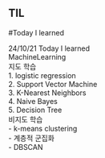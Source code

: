 ## TIL
#Today I learned

24/10/21 Today I learned  
    MachineLearning  
    지도 학습  
    1. logistic regression  
    2. Support Vector Machine  
    3. K-Nearest Neighbors  
    4. Naive Bayes  
    5. Decision Tree  
    비지도 학습  
    - k-means clustering  
    - 계층적 군집화  
    - DBSCAN  